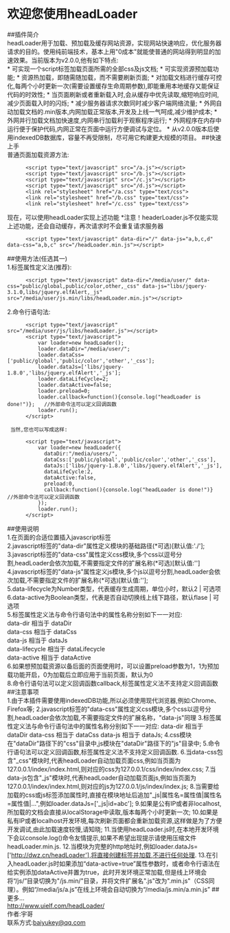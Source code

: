 欢迎您使用headLoader
===
##插件简介<br>
    headLoader用于加载、预加载及缓存网站资源，实现网站快速响应，优化服务器请求的目的。使用纯前端技术，基本上用"0成本"就能使普通的网站得到明显的加速效果。当前版本为v2.0.0,他有如下特点:<br>
    * 可实现一个script标签加载页面所需的全部css及js文档;
    * 可实现资源预加载功能;
    * 资源热加载，即随需随加载，而不需要刷新页面;
    * 对加载文档进行缓存可控化,每两个小时更新一次(需要设置缓存生命周期参数),即能重用本地缓存又能保证代码的时效性;
    * 当页面刷新或者重新载入时,会从缓存中优先读取,缩短响应时间,减少页面载入时的闪烁;
    * 减少服务器请求次数同时减少客户端网络流量;
    * 外网自动加载文档的.min版本,内网加载正常版本,开发及上线一气呵成,减少维护成本;
    * 外网并行加载文档加快速度,内网串行加载利于观察程序运行;
    * 外网程序在内存中运行便于保护代码,内网正常在页面中运行方便调试与定位。
    * 从v2.0.0版本后使用indexedDB数据库，容量不再受限制，尽可用它构建更大规模的项目。
##快速上手<br>
    普通页面加载资源方法:<br>
```
      <script type="text/javascript" src="/a.js"></script>
      <script type="text/javascript" src="/b.js"></script>
      <script type="text/javascript" src="/c.js"></script>
      <script type="text/javascript" src="/d.js"></script>
      <link rel="stylesheet" href="/a.css" type="text/css">
      <link rel="stylesheet" href="/b.css" type="text/css">
      <link rel="stylesheet" href="/c.css" type="text/css">
```
   现在，可以使用headLoader实现上述功能  *注意！headerLoader.js不仅能实现上述功能，还会自动缓存，再次请求时不会重复请求服务器<br>
```
      <script type="text/javascript" data-dir="/" data-js="a,b,c,d" data-css="a,b,c" src="/headLoader.min.js"></script>
```
##使用方法(任选其一)<br>
   1.标签属性定义法(推荐):<br>
```
      <script type="text/javascript" data-dir="/media/user/" data-css="public/global,public/color,other,_css" data-js="libs/jquery-3.1.0,libs/jquery.elfAlert,_js" src="/media/user/js.min/libs/headLoader.min.js"></script>
```
   2.命令行语句法:
```
      <script type="text/javascript" src="/media/user/js/libs/headLoader.js"></script>
      <script type="text/javascript">
          var loader=new headLoader();
          loader.dataDir="/media/user/";
          loader.dataCss=['public/global','public/color','other','_css'];
          loader.dataJs=['libs/jquery-1.8.0','libs/jquery.elfAlert','_js'];
          loader.dataLifeCycle=2;
          loader.dataActive=false;
          loader.preload=0;
          loader.callback=function(){console.log("headLoader is done!")};   //外部命令法可以定义回调函数
          loader.run();
      </script>
```
     当然,您也可以写成这样:
```
      <script type="text/javascript">
          var loader=new headLoader({
            dataDir:"/media/users/",
            dataCss:['public/global','public/color','other','_css'],
            dataJs:['libs/jquery-1.8.0','libs/jquery.elfAlert','_js'],
            dataLifeCycle:2,
            dataActive:false,
            preload:0,
            callback:function(){console.log("headLoader is done!")}   //外部命令法可以定义回调函数
          });
          loader.run();
      </script>
```
##使用说明<br>
    1.在页面的合适位置插入javascript标签<br>
    2.javascript标签的"data-dir"属性定义模块的基础路径(*可选)[默认值:'./'];<br>
    3.javascript标签的"data-css"属性定义css模块,多个css以逗号分割,headLoader会依次加载,不需要指定文件的扩展名称(*可选)[默认值:'']<br>
    4.javascript标签的"data-js"属性定义js模块,多个js以逗号分割,headLoader会依次加载,不需要指定文件的扩展名称(*可选)[默认值:''];<br>
    5.data-lifecycle为Number类型，代表缓存生成周期，单位小时，默认2 | 可选项<br>
    6.data-active为Boolean类型，代表是否自动切换线上线下路径，默认flase | 可选项<br>
    5.标签属性定义法与命令行语句法中的属性名称分别如下一一对应:<br>
        data-dir  相当于 dataDir<br>
        data-css 相当于 dataCss<br>
        data-js    相当于 dataJs<br>
        data-lifecycle    相当于 dataLifecycle<br>
        data-active    相当于 dataActive<br>
    6.如果想预加载资源以备后面的页面使用时，可以设置preload参数为1，1为预加载功能开启，0为加载后立即应用于当前页面，默认为0<br>
    8.命令行语句法可以定义回调函数callback,标签属性定义法不支持定义回调函数<br>
##注意事项<br>
    1.由于本插件需要使用indexedDB功能,所以必须使用现代浏览器,例如:Chrome、Firefox等;
    2.javascript标签的"data-css"属性定义css模块,多个css以逗号分割,headLoader会依次加载,不需要指定文件的扩展名称，"data-js"同理
    3.标签属性定义法与命令行语句法中的属性名称分别如下一一对应: data-dir 相当于 dataDir data-css 相当于 dataCss data-js 相当于 dataJs;
    4.css模块在"dataDir"路径下的"css"目录中,js模块在"dataDir"路径下的"js"目录中;
    5.命令行语句法可以定义回调函数,标签属性定义法不支持定义回调函数.
    6.当data-css包含"_css"模块时,代表headLoader自动加载页面css,例如当页面为127.0.0.1/index/index.html,则对应的css为127.0.0.1/css/index/index.css;
    7.当data-js包含"_js"模块时,代表headLoader自动加载页面js,例如当页面为127.0.0.1/index/index.html,则对应的js为127.0.0.1/js/index/index.js;
    8.当需要给加载的css或js标签添加属性时,直接在模块地址后追加"_js|属性名=属性值|属性名=属性值|...",例如loader.dataJs=['_js|id=abc'];
    9.如果是公有IP或者非localhost,所加载的文档会直接从localStorage中读取,版本每两个小时更新一次;
    10.如果是私有IP或者localhost开发环境,每次刷新页面都会重新加载资源,这样做是为了方便开发调试,由此加载速度较慢,请知晓;
    11.当使用headLoader.js时,在本地开发环境下会以console.log()命令友情提示,如果不希望出现提示请使用压缩文件headLoader.min.js.
    12.当模块为完整的http地址时,例如loader.dataJs=['http://dwz.cn/headLoader'],将直接创建标签并加载,不进行任何处理.
    13.在引入headLoader.js时如果添加“data-active=true”属性参数时，或者命令行语法在给实例添加dataActive并置为true，此时开发环境正常加载,但是线上环境会将“/js/”目录切换为"/js.min/"目录，并将文件扩展名".js"改为".min.js"（CSS同理）。例如“/media/js/a.js”在线上环境会自动切换为“/media/js.min/a.min.js”
##更多...<br>
      http://www.uielf.com/headLoader/<br>
      作者:宇哥<br>
      联系方式:baiyukey@qq.com<br>
